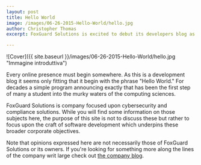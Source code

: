 ```yaml
---
layout: post
title: Hello World
image: /images/06-26-2015-Hello-World/hello.jpg
author: Christopher Thomas
excerpt: FoxGuard Solutions is excited to debut its developers blog as a place to showcase the contributions made by our software development team.

---
```


![Cover]({{ site.baseurl }}/images/06-26-2015-Hello-World/hello.jpg "Immagine introduttiva") 

Every online presence must begin somewhere. As this is a development blog it seems only fitting that it begin with the phrase "Hello World."  For decades a simple program announcing exactly that has been the first step of many a student into the murky waters of the computing sciences.

FoxGuard Solutions is company focused upon cybersecurity and compliance solutions.  While you will find some information on those subjects here, the purpose of this site is not to discuss these but rather to focus upon the craft of software development which underpins these broader corporate objectives.  

Note that opinions expressed here are not necessarily those of FoxGuard Solutions or its owners.  If you're looking for something more along the lines of the company writ large check out [the company blog](http://www.ccs-inc.com/blog).